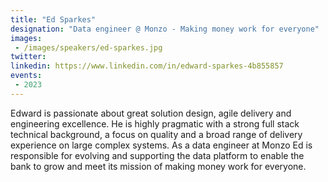 ```yaml
---
title: "Ed Sparkes"
designation: "Data engineer @ Monzo - Making money work for everyone"
images:
 - /images/speakers/ed-sparkes.jpg
twitter: 
linkedin: https://www.linkedin.com/in/edward-sparkes-4b855857
events:
 - 2023
---
```


Edward is passionate about great solution design, agile delivery and engineering excellence. He is highly pragmatic with a strong full stack technical background, a focus on quality and a broad range of delivery experience on large complex systems. As a data engineer at Monzo Ed is responsible for evolving and supporting the data platform to enable the bank to grow and meet its mission of making money work for everyone.